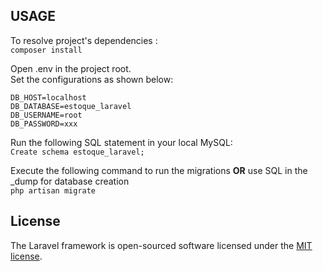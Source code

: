 ## USAGE

To resolve project's dependencies :<br>
`composer install`

Open .env in the project root.<br>
Set the configurations as shown below:

``` 
DB_HOST=localhost
DB_DATABASE=estoque_laravel
DB_USERNAME=root
DB_PASSWORD=xxx 
```

Run the following SQL statement in your local MySQL: <br>
`Create schema estoque_laravel;`

Execute the following command to run the migrations <b>OR</b> use SQL in the _dump for database creation<br>
`php artisan migrate`

## License

The Laravel framework is open-sourced software licensed under the [MIT license](http://opensource.org/licenses/MIT).
